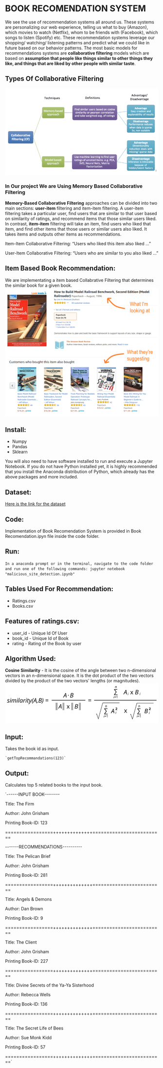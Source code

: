 # BOOK RECOMENDATION SYSTEM

We see the use of recommendation systems all around us. These systems are personalizing our web experience, telling us what to buy (Amazon), which movies to watch (Netflix), whom to be friends with (Facebook), which songs to listen (Spotify) etc. These recommendation systems leverage our shopping/ watching/ listening patterns and predict what we could like in future based on our behavior patterns. The most basic models for recommendations systems are **collaborative filtering** models which are based on **assumption that people like things similar to other things they like, and things that are liked by other people with similar taste**.

## Types Of Collaborative Filtering

![alt text](https://github.com/Sushmitha-Katti/Book-Recomendation/blob/master/images/Typesofcollabrativefiltering.png "Types Of Recomendation System")

### In Our project We are Using Memory Based Collaborative Filtering
**Memory-Based Collaborative Filtering** approaches can be divided into two main sections: **user-item** filtering and item-item filtering. A user-item filtering takes a particular user, find users that are similar to that user based on similarity of ratings, and recommend items that those similar users liked. In contrast, **item-item** filtering will take an item, find users who liked that item, and find other items that those users or similar users also liked. It takes items and outputs other items as recommendations.

Item-Item Collaborative Filtering: “Users who liked this item also liked …”

User-Item Collaborative Filtering: “Users who are similar to you also liked …”

## Item Based Book Recommendation:
We are implementating a item based Collabrative Filtering that determines the similar book for a given book.
![alt text](https://github.com/Sushmitha-Katti/Book-Recomendation/blob/master/images/bookrecomendation.png)


## Install:

  * Numpy
  * Pandas
  * Sklearn

You will also need to have software installed to run and execute a Jupyter Notebook.
If you do not have Python installed yet, it is highly recommended that you install the Anaconda distribution of Python, which already has the above packages and more included.

## Dataset:

[Here is the link for the dataset](https://www.kaggle.com/zygmunt/goodbooks-10k)

## Code:

Implementation of Book Recomendation System is provided in Book Recomendation.ipyn file inside the code folder.

## Run:

`In a anaconda prompt or in the terminal, navigate to the code folder and run one of the following commands:
jupyter notebook "malicious_site_detection.ipynb"`

## Tables Used For Recommendation:

  * Ratings.csv
  * Books.csv

## Features of ratings.csv:
* user_id - Unique Id Of User
* book_id - Unique Id of Book
* rating - Rating of the Book by user

## Algorithm Used:

**Cosine Similarity** - It is the cosine of the angle between two n-dimensional vectors in an n-dimensional space. It is the dot product of the two vectors divided by the product of the two vectors' lengths (or magnitudes).
![alt text](https://github.com/Sushmitha-Katti/Book-Recomendation/blob/master/images/cosine-similarity.png "Cosine-Similarity")


## Input:

Takes the book id as input.

	`getTopRecommandations(123)`

## Output:

Calculates top 5 related books to the input book.

`------INPUT BOOK--------

Title: The Firm

Author: John Grisham

Printing Book-ID: 123

=================++++++++++++++=========================

-------RECOMMENDATIONS----------

Title: The Pelican Brief

Author: John Grisham

Printing Book-ID: 281

=================++++++++++++++=========================

Title: Angels & Demons 

Author: Dan Brown

Printing Book-ID: 9

=================++++++++++++++=========================

Title: The Client

Author: John Grisham

Printing Book-ID: 227

=================++++++++++++++=========================

Title: Divine Secrets of the Ya-Ya Sisterhood

Author: Rebecca Wells

Printing Book-ID: 136

=================++++++++++++++=========================

Title: The Secret Life of Bees

Author: Sue Monk Kidd

Printing Book-ID: 57

=================++++++++++++++=========================`


